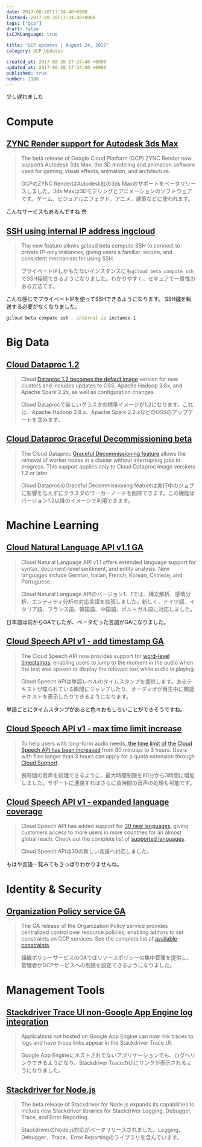 ```yaml
---
date: 2017-08-28T17:24:40+0900
lastmod: 2017-08-28T17:24:40+0900
tags: ["gcp"]
draft: false
isCJKLanguage: true

title: "GCP updates | August 24, 2017"
category: GCP Updates

created_at: 2017-08-28 17:24:40 +0900
updated_at: 2017-08-28 17:24:40 +0900
published: true
number: 1108
---
```


少し遅れました

# Compute
## [ZYNC Render support for Autodesk 3ds Max](https://www.zyncrender.com/)
> The beta release of Google Cloud Platform (GCP) ZYNC Render now supports Autodesk 3ds Max, the 3D modeling and animation software used for gaming, visual effects, animation, and architecture.
>
> GCPのZYNC RenderはAutodesk社の3ds Maxのサポートをベータリリースしました。3ds Maxは3Dモデリングとアニメーションのソフトウェアです。ゲーム、ビジュアルエフェクト、アニメ、建築などに使われます。

こんなサービスもあるんですね :flushed: 

## [SSH using internal IP address ingcloud](https://cloud.google.com/sdk/gcloud/reference/beta/compute/ssh#--internal-ip)
> The new feature allows gcloud beta compute SSH to connect to private IP-only instances, giving users a familiar, secure, and consistent mechanism for using SSH.
>
> プライベートIPしかもたないインスタンスにも`gcloud beta compute ssh`でSSH接続できるようになりました。わかりやすく、セキュアで一貫性のある方法です。

こんな感じでプライベートIPを使ってSSHできるようになります。
SSH鍵を転送する必要がなくなりました。

```bash
gcloud beta compute ssh --internal-ip instance-1
```

# Big Data
## [Cloud Dataproc 1.2](https://cloud.google.com/dataproc/docs/release-notes/service#july_21_2017)
> Cloud [Dataproc 1.2 becomes the default image](https://cloud.google.com/blog/big-data/2017/07/cloud-dataproc-is-now-even-faster-and-easier-to-use-for-running-apache-spark-and-apache-hadoop) version for new clusters and includes updates to OSS, Apache Hadoop 2.8x, and Apache Spark 2.2x, as well as configuration changes.
>
> Cloud Dataprocで新しいクラスタの標準イメージが1.2になります。これは、Apache Hadoop 2.8.x、Apache Spark 2.2.xなどのOSSのアップデートを含みます。

## [Cloud Dataproc Graceful Decommissioning beta](https://cloud.google.com/dataproc/docs/concepts/scaling-clusters)
> The Cloud Dataproc [Graceful Decommissioning feature](https://cloud.google.com/blog/big-data/2017/07/cloud-dataproc-is-now-even-faster-and-easier-to-use-for-running-apache-spark-and-apache-hadoop) allows the removal of worker nodes in a cluster without interrupting jobs in progress. This support applies only to Cloud Dataproc image versions 1.2 or later.
>
> Cloud DataprocのGraceful Decommissioning featureは実行中のジョブに影響を与えずにクラスタのワーカーノードを削除できます。この機能はバージョン1.2以降のイメージで利用できます。

# Machine Learning
## [Cloud Natural Language API v1.1 GA](https://cloud.google.com/natural-language/docs/languages)
> Cloud Natural Language API v1.1 offers extended language support for syntax, document-level sentiment, and entity analysis. New languages include German, Italian, French, Korean, Chinese, and Portuguese.
>
> Cloud Natural Language APIのバージョン1．1では、構文解析、感情分析、エンティティ分析の対応言語を拡張しました。新しく、ドイツ語、イタリア語、フランス語、韓国語、中国語、ポルトガル語に対応しました。

日本語は前からGAでしたが、ベータだった言語がGAになりました。

## [Cloud Speech API v1 - add timestamp GA](https://cloud.google.com/speech/docs/async-time-offsets)
> The Cloud Speech API now provides support for [word-level timestamps](https://cloudplatform.googleblog.com/2017/08/Cloud-Speech-API-improves-longform-audio-recognition-and-adds-30-new-language-variants.html), enabling users to jump to the moment in the audio when the text was spoken or display the relevant text while audio is playing.
>
> Cloud Speech APIは単語レベルのタイムスタンプを提供します。あるテキストが喋られている瞬間にジャンプしたり、オーディオが再生中に関連テキストを表示したりできるようになります。

単語ごとにタイムスタンプがあると色々おもしろいことができそうですね。

## [Cloud Speech API v1 - max time limit increase](https://cloud.google.com/speech/limits)
> To help users with long-form audio needs, [the time limit of the Cloud Speech API has been increased](https://cloudplatform.googleblog.com/2017/08/Cloud-Speech-API-improves-longform-audio-recognition-and-adds-30-new-language-variants.html) from 80 minutes to 3 hours. Users with files longer than 3 hours can apply for a quota extension through [Cloud Support](https://cloud.google.com/support/).
>
> 長時間の音声を処理できるように、最大時間制限を80分から3時間に増加しました。サポートに連絡すればさらに長時間の音声の処理も可能です。

## [Cloud Speech API v1 - expanded language coverage](https://cloud.google.com/speech/docs/languages)
> Cloud Speech API has added support for [30 new languages](https://cloudplatform.googleblog.com/2017/08/Cloud-Speech-API-improves-longform-audio-recognition-and-adds-30-new-language-variants.html), giving customers access to more users in more countries for an almost global reach. Check out the complete list of [supported languages](https://cloud.google.com/speech/docs/languages).
>
> Cloud Speech APIは30の新しい言語へ対応しました。

もはや言語一覧みてもさっぱりわかりませんね。

# Identity & Security
## [Organization Policy service GA](https://cloud.google.com/resource-manager/docs/organization-policy/overview)
> The GA release of the Organization Policy service provides centralized control over resource policies, enabling admins to set constraints on GCP services. See the complete list of [available constraints](https://cloud.google.com/resource-manager/docs/organization-policy/understanding-constraints#available_constraints).
>
> 組織ポリシーサービスのGAではリソースポリシーの集中管理を提供し、管理者がGCPサービスへの制限を設定できるようになりました。


# Management Tools
## [Stackdriver Trace UI non-Google App Engine log integration](https://cloud.google.com/trace/docs/viewing-details#log_entries)
> Applications not hosted on Google App Engine can now link traces to logs and have those links appear in the Stackdriver Trace UI.
>
> Google App Engineにホストされてないアプリケーションでも、ログへリンクできるようになり、Stackdriver TraceのUIにリンクが表示されるようになりました。

## [Stackdriver for Node.js](https://cloud.google.com/nodejs/docs/stackdriver)
> The beta release of Stackdriver for Node.js expands its capabilities to include new Stackdriver libraries for Stackdriver Logging, Debugger, Trace, and Error Reporting.
>
> StackdriverのNode.js対応がベータリリースされました。Logging、Debugger、Trace、Error Reportingのライブラリを含んでいます。

